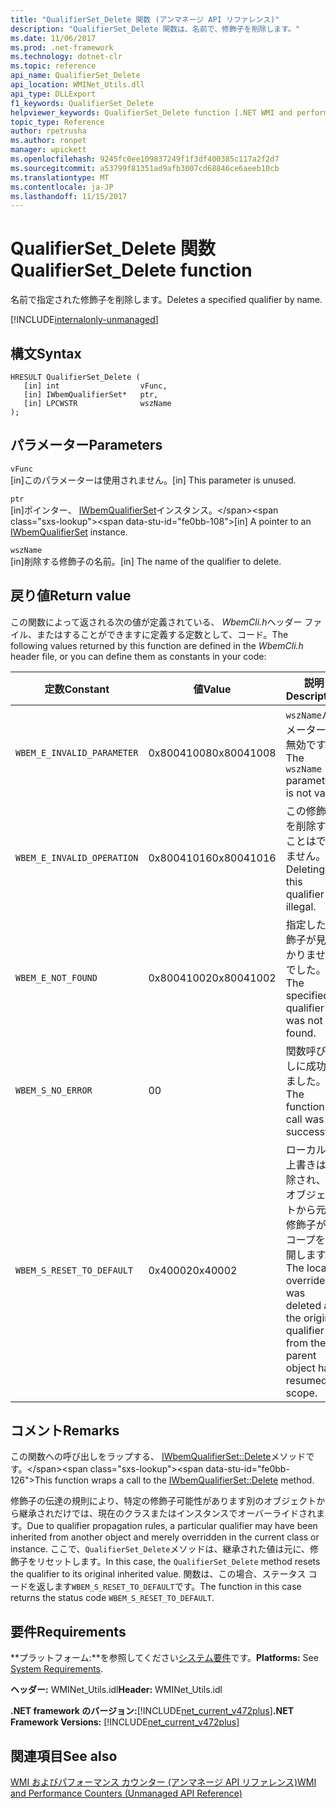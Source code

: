 ```yaml
---
title: "QualifierSet_Delete 関数 (アンマネージ API リファレンス)"
description: "QualifierSet_Delete 関数は、名前で、修飾子を削除します。"
ms.date: 11/06/2017
ms.prod: .net-framework
ms.technology: dotnet-clr
ms.topic: reference
api_name: QualifierSet_Delete
api_location: WMINet_Utils.dll
api_type: DLLExport
f1_keywords: QualifierSet_Delete
helpviewer_keywords: QualifierSet_Delete function [.NET WMI and performance counters]
topic_type: Reference
author: rpetrusha
ms.author: ronpet
manager: wpickett
ms.openlocfilehash: 9245fc0ee109837249f1f3df400385c117a2f2d7
ms.sourcegitcommit: a53799f81351ad9afb3007cd68846ce6aeeb10cb
ms.translationtype: MT
ms.contentlocale: ja-JP
ms.lasthandoff: 11/15/2017
---
```

# <a name="qualifiersetdelete-function"></a><span data-ttu-id="fe0bb-103">QualifierSet_Delete 関数</span><span class="sxs-lookup"><span data-stu-id="fe0bb-103">QualifierSet_Delete function</span></span>
<span data-ttu-id="fe0bb-104">名前で指定された修飾子を削除します。</span><span class="sxs-lookup"><span data-stu-id="fe0bb-104">Deletes a specified qualifier by name.</span></span>  

[!INCLUDE[internalonly-unmanaged](../../../../includes/internalonly-unmanaged.md)]
  
## <a name="syntax"></a><span data-ttu-id="fe0bb-105">構文</span><span class="sxs-lookup"><span data-stu-id="fe0bb-105">Syntax</span></span>  
  
```  
HRESULT QualifierSet_Delete (
   [in] int                  vFunc, 
   [in] IWbemQualifierSet*   ptr, 
   [in] LPCWSTR              wszName
); 
```  

## <a name="parameters"></a><span data-ttu-id="fe0bb-106">パラメーター</span><span class="sxs-lookup"><span data-stu-id="fe0bb-106">Parameters</span></span>

`vFunc`  
<span data-ttu-id="fe0bb-107">[in]このパラメーターは使用されません。</span><span class="sxs-lookup"><span data-stu-id="fe0bb-107">[in] This parameter is unused.</span></span>

`ptr`   
<span data-ttu-id="fe0bb-108">[in]ポインター、 [IWbemQualifierSet](https://msdn.microsoft.com/library/aa391860(v=vs.85).aspx)インスタンス。</span><span class="sxs-lookup"><span data-stu-id="fe0bb-108">[in] A pointer to an [IWbemQualifierSet](https://msdn.microsoft.com/library/aa391860(v=vs.85).aspx) instance.</span></span>

`wszName`   
<span data-ttu-id="fe0bb-109">[in]削除する修飾子の名前。</span><span class="sxs-lookup"><span data-stu-id="fe0bb-109">[in] The name of the qualifier to delete.</span></span>

## <a name="return-value"></a><span data-ttu-id="fe0bb-110">戻り値</span><span class="sxs-lookup"><span data-stu-id="fe0bb-110">Return value</span></span>

<span data-ttu-id="fe0bb-111">この関数によって返される次の値が定義されている、 *WbemCli.h*ヘッダー ファイル、またはすることができますに定義する定数として、コード。</span><span class="sxs-lookup"><span data-stu-id="fe0bb-111">The following values returned by this function are defined in the *WbemCli.h* header file, or you can define them as constants in your code:</span></span>

|<span data-ttu-id="fe0bb-112">定数</span><span class="sxs-lookup"><span data-stu-id="fe0bb-112">Constant</span></span>  |<span data-ttu-id="fe0bb-113">値</span><span class="sxs-lookup"><span data-stu-id="fe0bb-113">Value</span></span>  |<span data-ttu-id="fe0bb-114">説明</span><span class="sxs-lookup"><span data-stu-id="fe0bb-114">Description</span></span>  |
|---------|---------|---------|
|`WBEM_E_INVALID_PARAMETER` | <span data-ttu-id="fe0bb-115">0x80041008</span><span class="sxs-lookup"><span data-stu-id="fe0bb-115">0x80041008</span></span> | <span data-ttu-id="fe0bb-116">`wszName`パラメーターが無効です。</span><span class="sxs-lookup"><span data-stu-id="fe0bb-116">The `wszName` parameter is not valid.</span></span> |
|`WBEM_E_INVALID_OPERATION` | <span data-ttu-id="fe0bb-117">0x80041016</span><span class="sxs-lookup"><span data-stu-id="fe0bb-117">0x80041016</span></span> | <span data-ttu-id="fe0bb-118">この修飾子を削除することはできません。</span><span class="sxs-lookup"><span data-stu-id="fe0bb-118">Deleting this qualifier is illegal.</span></span> |
|`WBEM_E_NOT_FOUND` | <span data-ttu-id="fe0bb-119">0x80041002</span><span class="sxs-lookup"><span data-stu-id="fe0bb-119">0x80041002</span></span> | <span data-ttu-id="fe0bb-120">指定した修飾子が見つかりませんでした。</span><span class="sxs-lookup"><span data-stu-id="fe0bb-120">The specified qualifier was not found.</span></span> |
|`WBEM_S_NO_ERROR` | <span data-ttu-id="fe0bb-121">0</span><span class="sxs-lookup"><span data-stu-id="fe0bb-121">0</span></span> | <span data-ttu-id="fe0bb-122">関数呼び出しに成功しました。</span><span class="sxs-lookup"><span data-stu-id="fe0bb-122">The function call was successful.</span></span>  |
| `WBEM_S_RESET_TO_DEFAULT` | <span data-ttu-id="fe0bb-123">0x40002</span><span class="sxs-lookup"><span data-stu-id="fe0bb-123">0x40002</span></span> | <span data-ttu-id="fe0bb-124">ローカルの上書きは削除され、親オブジェクトから元の修飾子がスコープを再開します。</span><span class="sxs-lookup"><span data-stu-id="fe0bb-124">The local override was deleted and the original qualifier from the parent object has resumed scope.</span></span> |

## <a name="remarks"></a><span data-ttu-id="fe0bb-125">コメント</span><span class="sxs-lookup"><span data-stu-id="fe0bb-125">Remarks</span></span>

<span data-ttu-id="fe0bb-126">この関数への呼び出しをラップする、 [IWbemQualifierSet::Delete](https://msdn.microsoft.com/library/aa391864(v=vs.85).aspx)メソッドです。</span><span class="sxs-lookup"><span data-stu-id="fe0bb-126">This function wraps a call to the [IWbemQualifierSet::Delete](https://msdn.microsoft.com/library/aa391864(v=vs.85).aspx) method.</span></span>

<span data-ttu-id="fe0bb-127">修飾子の伝達の規則により、特定の修飾子可能性があります別のオブジェクトから継承されだけでは、現在のクラスまたはインスタンスでオーバーライドされます。</span><span class="sxs-lookup"><span data-stu-id="fe0bb-127">Due to qualifier propagation rules, a particular qualifier may have been inherited from another object and merely overridden in the current class or instance.</span></span> <span data-ttu-id="fe0bb-128">ここで、`QualifierSet_Delete`メソッドは、継承された値は元に、修飾子をリセットします。</span><span class="sxs-lookup"><span data-stu-id="fe0bb-128">In this case, the `QualifierSet_Delete` method resets the qualifier to its original inherited value.</span></span> <span data-ttu-id="fe0bb-129">関数は、この場合、ステータス コードを返します`WBEM_S_RESET_TO_DEFAULT`です。</span><span class="sxs-lookup"><span data-stu-id="fe0bb-129">The function in this case returns the status code `WBEM_S_RESET_TO_DEFAULT`.</span></span>

## <a name="requirements"></a><span data-ttu-id="fe0bb-130">要件</span><span class="sxs-lookup"><span data-stu-id="fe0bb-130">Requirements</span></span>  
 <span data-ttu-id="fe0bb-131">**プラットフォーム:**を参照してください[システム要件](../../../../docs/framework/get-started/system-requirements.md)です。</span><span class="sxs-lookup"><span data-stu-id="fe0bb-131">**Platforms:** See [System Requirements](../../../../docs/framework/get-started/system-requirements.md).</span></span>  
  
 <span data-ttu-id="fe0bb-132">**ヘッダー:** WMINet_Utils.idl</span><span class="sxs-lookup"><span data-stu-id="fe0bb-132">**Header:** WMINet_Utils.idl</span></span>  
  
 <span data-ttu-id="fe0bb-133">**.NET framework のバージョン:**[!INCLUDE[net_current_v472plus](../../../../includes/net-current-v472plus.md)]</span><span class="sxs-lookup"><span data-stu-id="fe0bb-133">**.NET Framework Versions:** [!INCLUDE[net_current_v472plus](../../../../includes/net-current-v472plus.md)]</span></span>  
  
## <a name="see-also"></a><span data-ttu-id="fe0bb-134">関連項目</span><span class="sxs-lookup"><span data-stu-id="fe0bb-134">See also</span></span>  
[<span data-ttu-id="fe0bb-135">WMI およびパフォーマンス カウンター (アンマネージ API リファレンス)</span><span class="sxs-lookup"><span data-stu-id="fe0bb-135">WMI and Performance Counters (Unmanaged API Reference)</span></span>](index.md)
